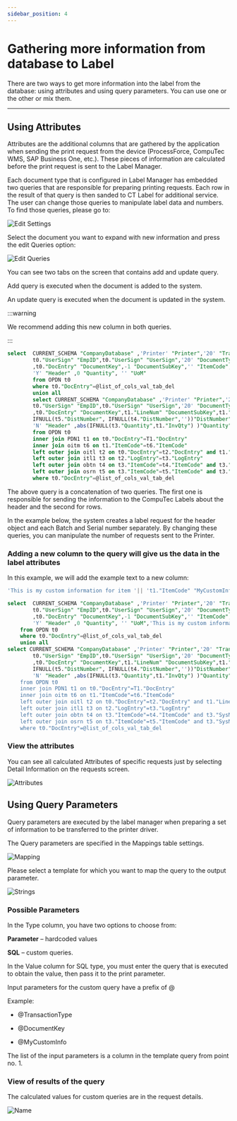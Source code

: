 ```yaml
---
sidebar_position: 4
---
```


# Gathering more information from database to Label

There are two ways to get more information into the label from the database: using attributes and using query parameters. You can use one or the other or mix them.

---

## Using Attributes

Attributes are the additional columns that are gathered by the application when sending the print request from the device (ProcessForce, CompuTec WMS, SAP Business One, etc.). These pieces of information are calculated before the print request is sent to the Label Manager.

Each document type that is configured in Label Manager has embedded two queries that are responsible for preparing printing requests. Each row in the result of that query is then sanded to CT Label for additional service. The user can change those queries to manipulate label data and numbers. To find those queries, please go to:

![Edit Settings](./media/gathering-more-information/edit-settings.png)

Select the document you want to expand with new information and press the edit Queries option:

![Edit Queries](./media/gathering-more-information/edit-queries.png)

You can see two tabs on the screen that contains add and update query.

Add query is executed when the document is added to the system.

An update query is executed when the document is updated in the system.

:::warning

We recommend adding this new column in both queries.

:::

```sql
select  CURRENT_SCHEMA "CompanyDatabase" ,'Printer' "Printer",'20' "TransactionType",'SAP' "Requester",
        t0."UserSign" "EmpID",t0."UserSign" "UserSign",'20' "DocumentType"
        ,t0."DocEntry" "DocumentKey",-1 "DocumentSubKey",'' "ItemCode",0 "Weight", '' "DistNumber",t0."CardCode" "CardCode",
        'Y' "Header" ,0 "Quantity", '' "UoM"
        from OPDN t0
        where t0."DocEntry"=@list_of_cols_val_tab_del
        union all
        select CURRENT_SCHEMA "CompanyDatabase" ,'Printer' "Printer",'20' "TransactionType",'SAP' "Requester",
        t0."UserSign" "EmpID",t0."UserSign" "UserSign",'20' "DocumentType"
        ,t0."DocEntry" "DocumentKey",t1."LineNum" "DocumentSubKey",t1."ItemCode" "ItemCode",t1."Weight1" "Weight",
        IFNULL(t5."DistNumber", IFNULL(t4."DistNumber",''))"DistNumber",t0."CardCode" "CardCode",
        'N' "Header" ,abs(IFNULL(t3."Quantity",t1."InvQty") )"Quantity", t6."InvntryUom" "UoM"
        from OPDN t0
        inner join PDN1 t1 on t0."DocEntry"=T1."DocEntry"
        inner join oitm t6 on t1."ItemCode"=t6."ItemCode"
        left outer join oitl t2 on t0."DocEntry"=t2."DocEntry" and t1."LineNum"=t2."DocLine" and t2."DocType"='20'
        left outer join itl1 t3 on t2."LogEntry"=t3."LogEntry"
        left outer join obtn t4 on t3."ItemCode"=t4."ItemCode" and t3."SysNumber"=t4."SysNumber" and t2."ManagedBy"=10000044
        left outer join osrn t5 on t3."ItemCode"=t5."ItemCode" and t3."SysNumber"=t5."SysNumber" and t2."ManagedBy"=10000045
        where t0."DocEntry"=@list_of_cols_val_tab_del
```

The above query is a concatenation of two queries. The first one is responsible for sending the information to the CompuTec Labels about the header and the second for rows.

In the example below, the system creates a label request for the header object and each Batch and Serial number separately. By changing these queries, you can manipulate the number of requests sent to the Printer.

### Adding a new column to the query will give us the data in the label attributes

In this example, we will add the example text to a new column:

```sql
'This is my custom information for item '|| 't1."ItemCode" "MyCustomInfo"
```

```sql
select  CURRENT_SCHEMA "CompanyDatabase" ,'Printer' "Printer",'20' "TransactionType",'SAP' "Requester",
        t0."UserSign" "EmpID",t0."UserSign" "UserSign",'20' "DocumentType"
        ,t0."DocEntry" "DocumentKey",-1 "DocumentSubKey",'' "ItemCode",0 "Weight", '' "DistNumber",t0."CardCode" "CardCode",
        'Y' "Header" ,0 "Quantity", '' "UoM",'This is my custom information for header '  "MyCustomInfo"
    from OPDN t0
    where t0."DocEntry"=@list_of_cols_val_tab_del
    union all
select CURRENT_SCHEMA "CompanyDatabase" ,'Printer' "Printer",'20' "TransactionType",'SAP' "Requester",
        t0."UserSign" "EmpID",t0."UserSign" "UserSign",'20' "DocumentType"
        ,t0."DocEntry" "DocumentKey",t1."LineNum" "DocumentSubKey",t1."ItemCode" "ItemCode",t1."Weight1" "Weight",
        IFNULL(t5."DistNumber", IFNULL(t4."DistNumber",''))"DistNumber",t0."CardCode" "CardCode",
        'N' "Header" ,abs(IFNULL(t3."Quantity",t1."InvQty") )"Quantity", t6."InvntryUom" "UoM" 'This is my custom information for item '|| 't1."ItemCode" "MyCustomInfo"
    from OPDN t0
    inner join PDN1 t1 on t0."DocEntry"=T1."DocEntry"
    inner join oitm t6 on t1."ItemCode"=t6."ItemCode"
    left outer join oitl t2 on t0."DocEntry"=t2."DocEntry" and t1."LineNum"=t2."DocLine" and t2."DocType"='20'
    left outer join itl1 t3 on t2."LogEntry"=t3."LogEntry"
    left outer join obtn t4 on t3."ItemCode"=t4."ItemCode" and t3."SysNumber"=t4."SysNumber" and t2."ManagedBy"=10000044
    left outer join osrn t5 on t3."ItemCode"=t5."ItemCode" and t3."SysNumber"=t5."SysNumber" and t2."ManagedBy"=10000045
    where t0."DocEntry"=@list_of_cols_val_tab_del
```

### View the attributes

You can see all calculated Attributes of specific requests just by selecting Detail Information on the requests screen.

![Attributes](./media/gathering-more-information/attributes.png)

## Using Query Parameters

Query parameters are executed by the label manager when preparing a set of information to be transferred to the printer driver.

The Query parameters are specified in the Mappings table settings.

![Mapping](./media/gathering-more-information/mapping-table.png)

Please select a template for which you want to map the query to the output parameter.

![Strings](./media/gathering-more-information/strings.png)

### Possible Parameters

In the Type column, you have two options to choose from:

**Parameter** – hardcoded values

**SQL** – custom queries.

In the Value column for SQL type, you must enter the query that is executed to obtain the value, then pass it to the print parameter.

Input parameters for the custom query have a prefix of @

Example:

- @TransactionType

- @DocumentKey

- @MyCustomInfo

The list of the input parameters is a column in the template query from point no. 1.

### View of results of the query

The calculated values for custom queries are in the request details.

![Name](./media/gathering-more-information/name.png)
